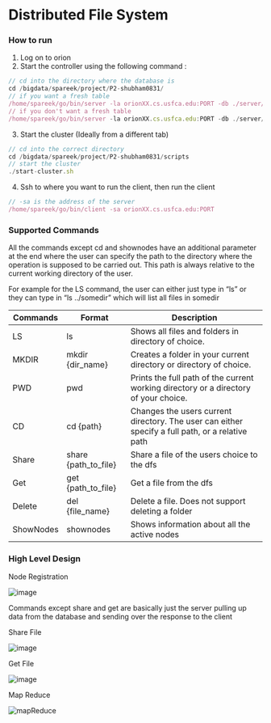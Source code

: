 # Distributed File System

### How to run

1. Log on to orion
2. Start the controller using the following command :

```jsx
// cd into the directory where the database is
cd /bigdata/spareek/project/P2-shubham0831/
// if you want a fresh table
/home/spareek/go/bin/server -la orionXX.cs.usfca.edu:PORT -db ./server/db.db -freshTable true
// if you don't want a fresh table
/home/spareek/go/bin/server -la orionXX.cs.usfca.edu:PORT -db ./server/db.db -freshTable true
```

3. Start the cluster (Ideally from a different tab)

```jsx
// cd into the correct directory
cd /bigdata/spareek/project/P2-shubham0831/scripts
// start the cluster
./start-cluster.sh
```

4. Ssh to where you want to run the client, then run the client

```jsx
// -sa is the address of the server
/home/spareek/go/bin/client -sa orionXX.cs.usfca.edu:PORT
```

### Supported Commands

All the commands except cd and shownodes have an additional parameter at the end where the user can specify the path to the directory where the operation is supposed to be carried out. This path is always relative to the current working directory of the user.

For example for the LS command, the user can either just type in “ls” or they can type in     “ls ../somedir” which will list all files in somedir

| Commands | Format | Description |
| --- | --- | --- |
| LS | ls | Shows all files and folders in directory of choice. |
| MKDIR | mkdir {dir_name} | Creates a folder in your current directory or directory of choice.  |
| PWD | pwd | Prints the full path of the current working directory or a directory of your choice. |
| CD | cd {path} | Changes the users current directory. The user can either specify a full path, or a relative path |
| Share | share {path_to_file} | Share a file of the users choice to the dfs |
| Get | get {path_to_file} | Get a file from the dfs  |
| Delete | del {file_name} | Delete a file. Does not support deleting a folder |
| ShowNodes | shownodes | Shows information about all the active nodes |

### High Level Design

Node Registration

![image](https://user-images.githubusercontent.com/48670085/197638069-702fa22d-dda7-4391-8b04-d658d90dbbec.png)


Commands except share and get are basically just the server pulling up data from the database and sending over the response to the client

Share File

![image](https://user-images.githubusercontent.com/48670085/197638116-e2871b08-f04d-4ede-bb95-a43fda583d7b.png)


Get File

![image](https://user-images.githubusercontent.com/48670085/197638152-81d4fa99-0132-43f4-95b6-0dbdc864fb5d.png)

Map Reduce 

![mapReduce](https://user-images.githubusercontent.com/48670085/206827510-13205356-d91b-45c6-b041-8e5368d2e904.png)


